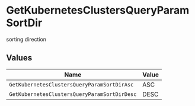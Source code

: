 # GetKubernetesClustersQueryParamSortDir

sorting direction


## Values

| Name                                         | Value                                        |
| -------------------------------------------- | -------------------------------------------- |
| `GetKubernetesClustersQueryParamSortDirAsc`  | ASC                                          |
| `GetKubernetesClustersQueryParamSortDirDesc` | DESC                                         |
